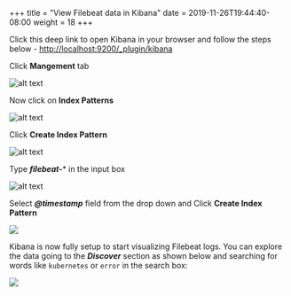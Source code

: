 +++
title = "View Filebeat data in Kibana"
date = 2019-11-26T19:44:40-08:00
weight = 18
+++

Click this deep link to open Kibana in your browser and follow the steps below -
[http://localhost:9200/_plugin/kibana](http://localhost:9200/_plugin/kibana)


Click **Mangement** tab

![alt text](https://ant332.s3-us-west-2.amazonaws.com/ant332-lab-guide-artifacts/kubernetes-*-step1.png)

Now click on **Index Patterns**

![alt text](https://ant332.s3-us-west-2.amazonaws.com/ant332-lab-guide-artifacts/kubernetes-*-step2.png)

Click **Create Index Pattern**

![alt text](https://ant332.s3-us-west-2.amazonaws.com/ant332-lab-guide-artifacts/kubernetes-*-step3.png)

Type ***filebeat-**** in the input box

![alt text](https://ant332.s3-us-west-2.amazonaws.com/ant332-lab-guide-artifacts/filebeat-index.png)

Select ***@timestamp*** field from the drop down and Click  **Create Index Pattern**

![](https://ant332.s3-us-west-2.amazonaws.com/ant332-lab-guide-artifacts/filebeat-timestamp.png)

Kibana is now fully setup to start visualizing Filebeat logs. You can explore the data going to the ***Discover*** section as shown below and searching for words like `kubernetes` or `error` in the search box:

![](https://ant332.s3-us-west-2.amazonaws.com/ant332-lab-guide-artifacts/explore-filebeat.png)
